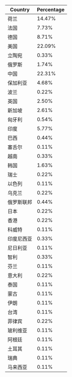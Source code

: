 | Country | Percentage |
| ------- | ---------- |
| 荷兰 | 14.47% |
| 法国 | 7.73% |
| 德国 | 8.71% |
| 美国 | 22.09% |
| 立陶宛 | 0.33% |
| 俄罗斯 | 1.74% |
| 中国 | 22.31% |
| 保加利亚 | 4.68% |
| 波兰 | 0.22% |
| 英国 | 2.50% |
| 新加坡 | 2.61% |
| 匈牙利 | 0.54% |
| 印度 | 5.77% |
| 巴西 | 0.44% |
| 塞舌尔 | 0.11% |
| 越南 | 0.33% |
| 韩国 | 1.63% |
| 瑞士 | 0.22% |
| 以色列 | 0.11% |
| 乌克兰 | 0.22% |
| 俄罗斯联邦 | 0.44% |
| 日本 | 0.22% |
| 香港 | 0.22% |
| 科威特 | 0.11% |
| 印度尼西亚 | 0.33% |
| 尼日利亚 | 0.11% |
| 智利 | 0.33% |
| 芬兰 | 0.11% |
| 意大利 | 0.22% |
| 泰国 | 0.11% |
| 蒙古 | 0.11% |
| 伊朗 | 0.11% |
| 台湾 | 0.11% |
| 菲律宾 | 0.22% |
| 玻利维亚 | 0.11% |
| 阿根廷 | 0.11% |
| 土耳其 | 0.11% |
| 瑞典 | 0.11% |
| 马来西亚 | 0.11% |
